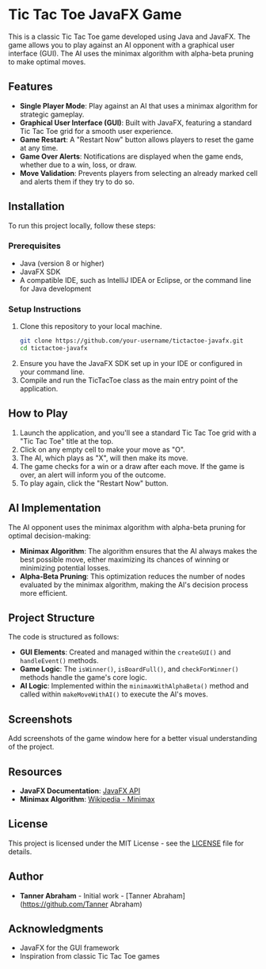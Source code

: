 # Tic Tac Toe JavaFX Game

This is a classic Tic Tac Toe game developed using Java and JavaFX. The game allows you to play against an AI opponent with a graphical user interface (GUI). The AI uses the minimax algorithm with alpha-beta pruning to make optimal moves.

## Features
- **Single Player Mode**: Play against an AI that uses a minimax algorithm for strategic gameplay.
- **Graphical User Interface (GUI)**: Built with JavaFX, featuring a standard Tic Tac Toe grid for a smooth user experience.
- **Game Restart**: A "Restart Now" button allows players to reset the game at any time.
- **Game Over Alerts**: Notifications are displayed when the game ends, whether due to a win, loss, or draw.
- **Move Validation**: Prevents players from selecting an already marked cell and alerts them if they try to do so.

## Installation
To run this project locally, follow these steps:

### Prerequisites
- Java (version 8 or higher)
- JavaFX SDK
- A compatible IDE, such as IntelliJ IDEA or Eclipse, or the command line for Java development

### Setup Instructions
1. Clone this repository to your local machine.
   ```bash
   git clone https://github.com/your-username/tictactoe-javafx.git
   cd tictactoe-javafx
2. Ensure you have the JavaFX SDK set up in your IDE or configured in your command line.
3. Compile and run the TicTacToe class as the main entry point of the application.
  
## How to Play

1. Launch the application, and you'll see a standard Tic Tac Toe grid with a "Tic Tac Toe" title at the top.
2. Click on any empty cell to make your move as "O". 
3. The AI, which plays as "X", will then make its move.
4. The game checks for a win or a draw after each move. If the game is over, an alert will inform you of the outcome.
5. To play again, click the "Restart Now" button.

## AI Implementation

The AI opponent uses the minimax algorithm with alpha-beta pruning for optimal decision-making:
- **Minimax Algorithm**: The algorithm ensures that the AI always makes the best possible move, either maximizing its chances of winning or minimizing potential losses.
- **Alpha-Beta Pruning**: This optimization reduces the number of nodes evaluated by the minimax algorithm, making the AI's decision process more efficient.

## Project Structure

The code is structured as follows:
- **GUI Elements**: Created and managed within the `createGUI()` and `handleEvent()` methods.
- **Game Logic**: The `isWinner()`, `isBoardFull()`, and `checkForWinner()` methods handle the game's core logic.
- **AI Logic**: Implemented within the `minimaxWithAlphaBeta()` method and called within `makeMoveWithAI()` to execute the AI's moves.

## Screenshots

Add screenshots of the game window here for a better visual understanding of the project.

## Resources

- **JavaFX Documentation**: [JavaFX API](https://openjfx.io/)
- **Minimax Algorithm**: [Wikipedia - Minimax](https://en.wikipedia.org/wiki/Minimax)

## License

This project is licensed under the MIT License - see the [LICENSE](LICENSE) file for details.

## Author

- **Tanner Abraham** - Initial work - [Tanner Abraham](https://github.com/Tanner Abraham)

## Acknowledgments

- JavaFX for the GUI framework
- Inspiration from classic Tic Tac Toe games
